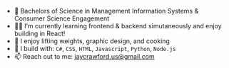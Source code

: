 
- 📖 Bachelors of Science in Management Information Systems & Consumer Science Engagement 
- 👨‍💻 I’m currently learning frontend & backend simutaneously and enjoy building in React!
- 📸 I enjoy lifting weights, graphic design, and cooking
- 🧰 I build with: ```C#```, ```CSS```, ```HTML```, ```Javascript```, ```Python```, ```Node.js```
- 📫 Reach out to me: [jaycrawford.us@gmail.com](jaycrawford.us@gmail.com)
